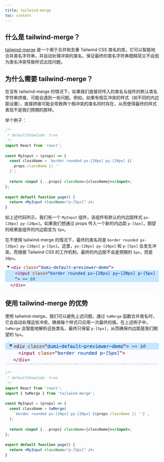 ```yaml
---
title: tailwind-merge
toc: content
---
```


## 什么是 tailwind-merge？

[tailwind-merge](https://github.com/dcastil/tailwind-merge) 是一个用于合并和去重 Tailwind CSS 类名的库。它可以智能地合并类名字符串，并自动处理冲突的类名，保证最终的类名字符串既精简又不会因为类名冲突导致样式出现问题。

## 为什么需要 tailwind-merge？

在没有 tailwind-merge 的情况下，如果我们直接将传入的类名与组件的默认类名字符串拼接，可能会遇到一些问题。例如，如果有相互冲突的样式（如不同的内边距设置），直接拼接可能会导致两个相冲突的类名同时存在，从而使得最终的样式表现不是我们预期的那样。

举个例子：

```jsx
/**
 * defaultShowCode: true
 */
import React from 'react';

const MyInput = (props) => {
  const className = `border rounded px-[20px] py-[20px] ${
    props.className || ''
  }`;

  return <input {...props} className={className}></input>;
};

export default function page() {
  return <MyInput className="p-[5px]" />;
}
```

如上述代码所示，我们有一个 `MyInput` 组件，该组件有默认的内边距样式 `px-[20px] py-[20px]`。如果我们想通过 props 传入一个新的内边距 `p-[5px]`，期望的结果是组件的内边距变为 `5px`。

在不使用 tailwind-merge 的情况下，最终的类名将是 `border rounded px-[20px] py-[20px] p-[5px]`。这里，`px-[20px] py-[20px]` 和 `p-[5px]` 会发生冲突，而根据 Tailwind CSS 的工作机制，最终的内边距不会是预期的 `5px`，而是 `20px`。

![20241021152512](https://raw.githubusercontent.com/chuenwei0129/my-picgo-repo/master/react/20241021152512.png)

## 使用 tailwind-merge 的优势

使用 tailwind-merge，我们可以避免上述问题。通过 `twMerge` 函数合并类名时，它会自动处理这些冲突，确保每个样式只应用一次最终的值。在上述例子中，`twMerge` 会智能地解析这些类名，最终只保留 `p-[5px]`，从而确保内边距是我们期望的 `5px`。

![20241021152437](https://raw.githubusercontent.com/chuenwei0129/my-picgo-repo/master/react/20241021152437.png)

```jsx
/**
 * defaultShowCode: true
 */
import React from 'react';
import { twMerge } from 'tailwind-merge';

const MyInput = (props) => {
  const className = twMerge(
    `border rounded px-[20px] py-[20px] ${props.className || ''}`,
  );

  return <input {...props} className={className}></input>;
};

export default function page() {
  return <MyInput className="p-[5px]" />;
}
```
